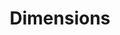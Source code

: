 ---
bigquery: https://console.cloud.google.com/bigquery?p=covid-19-dimensions-ai&page=table&d=data&t=publications
contributors: Digital Science, https://www.digital-science.com/
cost: Free for personal, non-commercial use.
description: Dimensions contains more than 100 million publications, ranging from
  articles published in scholarly journals, books and book chapters, to preprints
  and conference proceedings. All publications are contextualized with linked data
  sets, funding, publications, patents, clinical trials, and policy documents. You
  can also view associated categories, funders, institutions, and researcher profiles.
documentation: https://docs.dimensions.ai/bigquery/index.html
last_edit: 04/06/2022, 09:00:22
location: https://www.dimensions.ai/products/free/
maintained_by: Digital Science, https://www.digital-science.com/
schema_fields:
- established
- date_normal
- category_for
- category_uoa
- research_org_state_codes
- research_org_state_names
- original_abstract
- publication_ids
- open_access_categories_v2
- investigators
- funder_org_state_codes
- category_hrcs_rac
- patent_ids
- year
- authors
- funder_org_cities
- citation_string
- funding_cny
- filing_year
- registry
- funder_org
- types
- conditions
- book_title
- email_address
- repository_url
- status
- embargo_date
- granted_year
- grant_number
- date_imported_gbq
- funder_orgs
- issue
- foa_number
- resulting_publication_doi
- conference
- category_bra
- links
- funding_amount
- funder_countries
- phase
- isbn
- organisation_details
- aliases
- priority_date
- mesh_headings
- citations_count
- description
- altmetrics
- cited_by_ids
- source_id
- application_number
- editors
- researcher_ids
- type
- end_year
- filing_status
- category_sdg
- funding_cad
- concepts
- current_assignee_countries
- acknowledgements
- pmcid
- active_years
- category_icrp_ct
- associated_publication_id
- acronym
- resulting_publication_ids
- cpc
- date_online
- date_print
- associated_publication_doi
- category_hrcs_hc
- labels
- associated_publication_arxiv_id
- funding_aud
- research_org_country_names
- abstract
- inventor_names
- pmid
- language
- linkout
- title
- journal
- date
- clinical_trial_ids
- original_title
- category_hra
- kind
- end_date
- original_assignee_orgs
- associated_grant_ids
- volume
- assignee_orgs
- eisbn
- id
- repository_name
- funding_nzd
- current_assignee_orgs
- funding_usd
- mesh_terms
- journal_lists
- parent_id
- date_inserted
- family_id
- associated_publication_pmid
- created_date
- funding_eur
- filing_date
- current_assignee
- priority_year
- jurisdiction
- brief_title
- relationships
- funding_currency
- funding_details
- gender
- open_access_categories
- date_modified
- repository_id
- research_org_cities
- external_ids
- funder_org_countries
- expiration_date
- interventions
- ipcr
- supporting_grant_ids
- proceedings_title
- legal_events
- research_orgs
- funding_chf
- funding_gbp
- family_members_ids
- subtitles
- address
- publication_date
- original_assignee_countries
- funding_jpy
- doi
- categories
- citations
- research_org_city_names
- license
- original_assignee
- category_rcdc
- arxiv_id
- start_date
- category_icrp_cso
- pages
- family_count
- metrics
- legal_status
- research_org_countries
- acronyms
- book_series_title
- granted_date
- assignee_countries
- publisher
- expiration_year
- name
- start_year
- wikipedia_url
- reference_ids
- funder_org_acronyms
- publication_year
shortname: dimensions
tags:
- scholarly literature
- patents
- funding
- clinical trials
- academic profiles
terms_of_use: 'Use of both the Dimensions COVID-19 dataset and full Dimensions dataset
  are subject to the Dimensions Terms of use: https://www.dimensions.ai/policies-terms-legal '
title: Dimensions
uuid: dcff88bd-fe6b-4fdb-8159-809bf9d7bc1c
---
